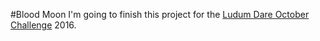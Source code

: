 #Blood Moon 
I'm going to finish this project for the [Ludum Dare October Challenge](http://ludumdare.com/compo/2016/09/27/october-challenge-2016/) 2016. 

